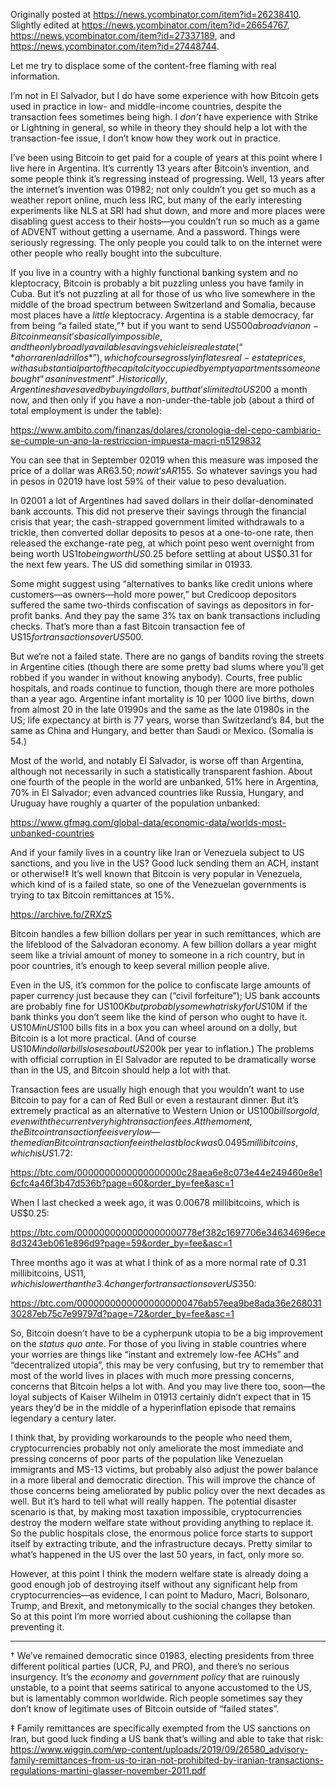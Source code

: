 Originally posted at <https://news.ycombinator.com/item?id=26238410>.
Slightly edited at <https://news.ycombinator.com/item?id=26654767>,
<https://news.ycombinator.com/item?id=27337189>, and
<https://news.ycombinator.com/item?id=27448744>.

Let me try to displace some of the content-free flaming with real
information.

I’m not in El Salvador, but I do have some experience with how Bitcoin
gets used in practice in low- and middle-income countries, despite the
transaction fees sometimes being high.  I *don’t* have experience with
Strike or Lightning in general, so while in theory they should help a
lot with the transaction-fee issue, I don’t know how they work out in
practice.

I’ve been using Bitcoin to get paid for a couple of years at this
point where I live here in Argentina.
It’s currently 13 years after Bitcoin’s invention, and some
people think it’s regressing instead of progressing.  Well, 13 years after
the internet’s invention was 01982; not only couldn’t you get so much
as a weather report online, much less IRC, but many of the early
interesting experiments like NLS at SRI had shut down, and more and
more places were disabling guest access to their hosts—you couldn’t
run so much as a game of ADVENT without getting a username.  And a
password.  Things were seriously regressing.  The only people you
could talk to on the internet were other people who really bought into
the subculture.

If you live in a country with a highly functional banking system and
no kleptocracy, Bitcoin is probably a bit puzzling unless you have
family in Cuba.  But it’s not puzzling at all for those of us who live
somewhere in the middle of the broad spectrum between Switzerland and
Somalia, because most places have a *little* kleptocracy.  Argentina
is a stable democracy, far from being “a failed state,”† but if you
want to send US$500 abroad via non-Bitcoin means it’s basically
impossible, and the only broadly available savings vehicle is real
estate (“*ahorrar en ladrillos*”), which of course grossly inflates
real-estate prices, with a substantial part of the capital city
occupied by empty apartments someone bought “as an investment”.
Historically, Argentines have saved by buying dollars, but that’s
limited to US$200 a month now, and then only if you have a
non-under-the-table job (about a third of total employment is under
the table):

https://www.ambito.com/finanzas/dolares/cronologia-del-cepo-cambiario-se-cumple-un-ano-la-restriccion-impuesta-macri-n5129832

You can see that in September 02019 when this measure was imposed the
price of a dollar was AR$63.50; now it’s AR$155. So whatever savings
you had in pesos in 02019 have lost 59% of their value to peso
devaluation.

In 02001 a lot of Argentines had saved dollars in their
dollar-denominated bank accounts. This did not preserve their savings
through the financial crisis that year; the cash-strapped government
limited withdrawals to a trickle, then converted dollar deposits to
pesos at a one-to-one rate, then released the exchange-rate peg, at
which point peso went overnight from being worth US$1 to being worth
US$0.25 before settling at about US$0.31 for the next few years.  The
US did something similar in 01933.

Some might suggest using “alternatives to banks like credit unions
where customers—as owners—hold more power,” but Credicoop depositors
suffered the same two-thirds confiscation of savings as depositors in
for-profit banks. And they pay the same 3% tax on bank transactions
including checks. That’s more than a fast Bitcoin transaction fee of
US$15 for transactions over US$500.

But we’re not a failed state.  There are no gangs of bandits roving
the streets in Argentine cities (though there are some pretty bad
slums where you’ll get robbed if you wander in without knowing
anybody).  Courts, free public hospitals, and roads continue to
function, though there are more potholes than a year ago. Argentine
infant mortality is 10 per 1000 live births, down from almost 20 in
the late 01990s and the same as the late 01980s in the US; life
expectancy at birth is 77 years, worse than Switzerland’s 84, but the
same as China and Hungary, and better than Saudi or Mexico. (Somalia
is 54.)

Most of the world, and notably El Salvador, is worse off than Argentina, although not
necessarily in such a statistically transparent fashion. About one
fourth of the people in the world are unbanked, 51% here in Argentina,
70% in El Salvador;
even advanced countries like Russia, Hungary, and Uruguay have roughly
a quarter of the population unbanked:

https://www.gfmag.com/global-data/economic-data/worlds-most-unbanked-countries

And if your family lives in a country like Iran or Venezuela subject
to US sanctions, and you live in the US?  Good luck sending them an
ACH, instant or otherwise!‡ It’s well known that Bitcoin is very
popular in Venezuela, which kind of is a failed state, so one of the
Venezuelan governments is trying to tax Bitcoin remittances at 15%.

https://archive.fo/ZRXzS

Bitcoin handles a few billion dollars per year in such
remittances, which are the lifeblood of the Salvadoran economy.
A few billion dollars a year might seem like a trivial amount of money to someone
in a rich country, but in poor countries, it’s enough to keep several
million people alive.

Even in the US, it’s common for the police to confiscate large amounts
of paper currency just because they can (“civil forfeiture”); US bank
accounts are probably fine for US$100K but probably somewhat risky for
US$10M if the bank thinks you don’t seem like the kind of person who
ought to have it. US$10M in US$100 bills fits in a box you can wheel
around on a dolly, but Bitcoin is a lot more practical. (And of course
US$10M in dollar bills loses about US$200k per year to inflation.)
The problems with official corruption in El Salvador are reputed to be
dramatically worse than in the US, and Bitcoin should help a lot with that.

Transaction fees are usually high enough that you wouldn’t want to use Bitcoin
to pay for a can of Red Bull or even a restaurant dinner.  But it’s
extremely practical as an alternative to Western Union or US$100 bills
or gold, even with the current very high transaction fees.  At the
moment, the Bitcoin transaction fee is very low—the median Bitcoin transaction fee
in the last block was 0.0495 millibitcoins, which is US$1.72:

https://btc.com/0000000000000000000c28aea6e8c073e44e249460e8e16cfc4a46f3b47d536b?page=60&order_by=fee&asc=1

When I last checked a week ago, it was 0.00678 millibitcoins, which is
US$0.25:

https://btc.com/0000000000000000000778ef382c1697706e34634696ece8d3243eb061e896d9?page=59&order_by=fee&asc=1

Three months ago it was at what I think of as a more normal rate of 0.31 millibitcoins, US$11, which is lower than the 3.4% spread you’d pay to a jeweler or black-market money
changer for transactions over US$350:

https://btc.com/00000000000000000000476ab57eea9be8ada36e26803130287eb75c7e99797d?page=72&order_by=fee&asc=1

So, Bitcoin doesn’t have to be a cypherpunk utopia to be a big
improvement on the *status quo ante*. For those of you living in
stable countries where your worries are things like “instant and
extremely low-fee ACHs” and “decentralized utopia”, this may be very
confusing, but try to remember that most of the world lives in places
with much more pressing concerns, concerns that Bitcoin helps a lot
with. And you may live there too, soon—the loyal subjects of Kaiser
Wilhelm in 01913 certainly didn’t expect that in 15 years they’d be in
the middle of a hyperinflation episode that remains legendary a
century later.

I think that, by providing workarounds to the people who need them,
cryptocurrencies probably not only ameliorate the most immediate and
pressing concerns of poor parts of the population like Venezuelan
immigrants and MS-13 victims, but probably also adjust the power
balance in a more liberal and democratic direction. This will improve
the chance of those concerns being ameliorated by public policy over
the next decades as well. But it’s hard to tell what will really
happen. The potential disaster scenario is that, by making most
taxation impossible, cryptocurrencies destroy the modern welfare state
without providing anything to replace it. So the public hospitals
close, the enormous police force starts to support itself by
extracting tribute, and the infrastructure decays. Pretty similar to
what’s happened in the US over the last 50 years, in fact, only more
so.

However, at this point I think the modern welfare state is already
doing a good enough job of destroying itself without any significant
help from cryptocurrencies—as evidence, I can point to Maduro, Macri,
Bolsonaro, Trump, and Brexit, and metonymically to the social changes
they betoken. So at this point I’m more worried about cushioning the
collapse than preventing it.

____


† We’ve remained democratic since 01983, electing presidents from
three different political parties (UCR, PJ, and PRO), and there’s no
serious insurgency.  It’s the *economy* and *government policy* that
are ruinously unstable, to a point that seems satirical to anyone
accustomed to the US, but is lamentably common worldwide.  Rich people
sometimes say they don’t know of legitimate uses of Bitcoin outside of
“failed states”.

‡ Family remittances are specifically exempted from the US sanctions
on Iran, but good luck finding a US bank that’s willing and able to
take that risk:
https://www.wiggin.com/wp-content/uploads/2019/09/26580_advisory-family-remittances-from-us-to-iran-not-prohibited-by-iranian-transactions-regulations-martini-glasser-november-2011.pdf
